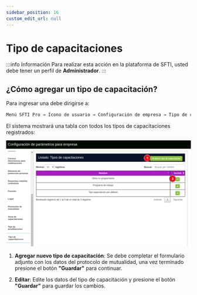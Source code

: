 ```yaml
---
sidebar_position: 16
custom_edit_url: null
---
```

# Tipo de capacitaciones

:::info Información 
Para realizar esta acción en la plataforma de SFTI, usted debe tener un perfil de **Administrador**.
:::

## ¿Cómo agregar un tipo de capacitación?
Para ingresar una debe dirigirse a: 

<div align="center">

```bash
Menú SFTI Pro → Ícono de usuario → Configuración de empresa → Tipo de capacitaciones
```
</div>

El sistema mostrará una tabla con todos los tipos de capacitaciones registrados:

<div align="center">

![tipo de capacitación](/img/img_manual/img_configuracion/2023-08-08_09-59.png)

</div>

1. **Agregar nuevo tipo de capacitación**: Se debe completar el formulario adjunto con los datos del protocolo de mutualidad, una vez terminado presione el botón **"Guardar"** para continuar.

2. **Editar**: Edite los datos del tipo de capacitación y presione el botón **"Guardar"** para guardar los cambios.
